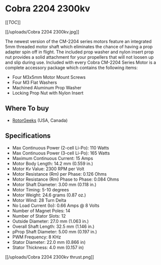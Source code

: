 # Cobra 2204 2300kv

[[_TOC_]]

[[/uploads/Cobra 2204 2300kv.jpg]]

The newest version of the CM-2204 series motors feature an integrated 5mm threaded motor shaft which eliminates the chance of having a prop adapter spin off in flight. The included prop washer and nylon insert prop nut provides a solid attachment for your propellers that will not loosen up and slip during use. Included with every Cobra CM-2204 Series Motor is a complete accessory package which contains the following items:

* Four M3x5mm Motor Mount Screws 
* Four M3 Flat Washers 
* Machined Aluminum Prop Washer 
* Locking Prop Nut with Nylon Insert

## Where To buy

* [RotorGeeks](http://rotorgeeks.com/index.php?route=product/product&product_id=74) (USA, Canada)

## Specifications

* Max Continuous Power (2-cell Li-Po): 110 Watts
* Max Continuous Power (3-cell Li-Po): 165 Watts
* Maximum Continuous Current: 15 Amps
* Motor Body Length: 14.2 mm (0.559 in.)
* Motor Kv Value: 2300 RPM per Volt
* Motor Resistance (Rm) per Phase: 0.126 Ohms
* Motor Resistance (Rm) Phase to Phase: 0.084 Ohms
* Motor Shaft Diameter: 3.00 mm (0.118 in.)
* Motor Timing: 5-10 degrees
* Motor Weight: 24.6 grams (0.87 oz.)
* Motor Wind: 28 Turn Delta
* No Load Current (Io): 0.66 Amps @ 8 Volts
* Number of Magnet Poles: 14
* Number of Stator Slots: 12
* Outside Diameter: 27.0 mm (1.063 in.)
* Overall Shaft Length: 32.5 mm (1.146 in.)
* pProp Shaft Diameter: 5.00 mm (0.197 in.)
* PWM Frequency: 8 KHz
* Stator Diameter: 22.0 mm (0.866 in)
* Stator Thickness: 4.0 mm (0.157 in)

[[/uploads/Cobra 2204 2300kv thrust.png]]

